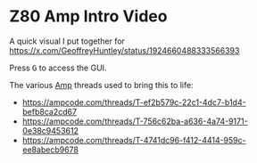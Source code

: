 # Z80 Amp Intro Video

A quick visual I put together for https://x.com/GeoffreyHuntley/status/1924660488333566393

Press <kbd>G</kbd> to access the GUI.

The various [Amp](https://ampcode.com/) threads used to bring this to life:
* https://ampcode.com/threads/T-ef2b579c-22c1-4dc7-b1d4-befb8ca2cd67
* https://ampcode.com/threads/T-756c62ba-a636-4a74-9171-0e38c9453612
* https://ampcode.com/threads/T-4741dc96-f412-4414-959c-ee8abecb9678

